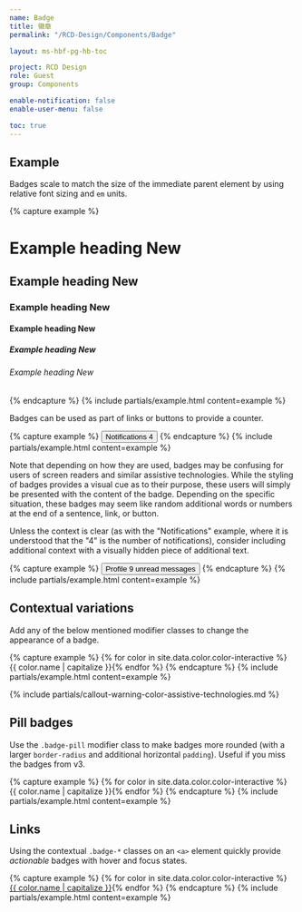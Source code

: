 ```yaml
---
name: Badge
title: 徽章
permalink: "/RCD-Design/Components/Badge"

layout: ms-hbf-pg-hb-toc

project: RCD Design
role: Guest
group: Components

enable-notification: false
enable-user-menu: false

toc: true
---
```


## Example

Badges scale to match the size of the immediate parent element by using relative font sizing and `em` units.

{% capture example %}
<h1>Example heading <span class="badge badge-secondary">New</span></h1>
<h2>Example heading <span class="badge badge-secondary">New</span></h2>
<h3>Example heading <span class="badge badge-secondary">New</span></h3>
<h4>Example heading <span class="badge badge-secondary">New</span></h4>
<h5>Example heading <span class="badge badge-secondary">New</span></h5>
<h6>Example heading <span class="badge badge-secondary">New</span></h6>
{% endcapture %}
{% include partials/example.html content=example %}

Badges can be used as part of links or buttons to provide a counter.

{% capture example %}
<button type="button" class="btn btn-primary">
  Notifications <span class="badge badge-light">4</span>
</button>
{% endcapture %}
{% include partials/example.html content=example %}

Note that depending on how they are used, badges may be confusing for users of screen readers and similar assistive technologies. While the styling of badges provides a visual cue as to their purpose, these users will simply be presented with the content of the badge. Depending on the specific situation, these badges may seem like random additional words or numbers at the end of a sentence, link, or button.

Unless the context is clear (as with the "Notifications" example, where it is understood that the "4" is the number of notifications), consider including additional context with a visually hidden piece of additional text.

{% capture example %}
<button type="button" class="btn btn-primary">
  Profile <span class="badge badge-white">9</span>
  <span class="sr-only">unread messages</span>
</button>
{% endcapture %}
{% include partials/example.html content=example %}

## Contextual variations

Add any of the below mentioned modifier classes to change the appearance of a badge.

{% capture example %}
{% for color in site.data.color.color-interactive %}
<span class="badge badge-{{ color.name }}">{{ color.name | capitalize }}</span>{% endfor %}
{% endcapture %}
{% include partials/example.html content=example %}

{% include partials/callout-warning-color-assistive-technologies.md %}

## Pill badges

Use the `.badge-pill` modifier class to make badges more rounded (with a larger `border-radius` and additional horizontal `padding`). Useful if you miss the badges from v3.

{% capture example %}
{% for color in site.data.color.color-interactive %}
<span class="badge badge-pill badge-{{ color.name }}">{{ color.name | capitalize }}</span>{% endfor %}
{% endcapture %}
{% include partials/example.html content=example %}

## Links

Using the contextual `.badge-*` classes on an `<a>` element quickly provide _actionable_ badges with hover and focus states.

{% capture example %}
{% for color in site.data.color.color-interactive %}
<a href="#" class="badge badge-{{ color.name }}">{{ color.name | capitalize }}</a>{% endfor %}
{% endcapture %}
{% include partials/example.html content=example %}
